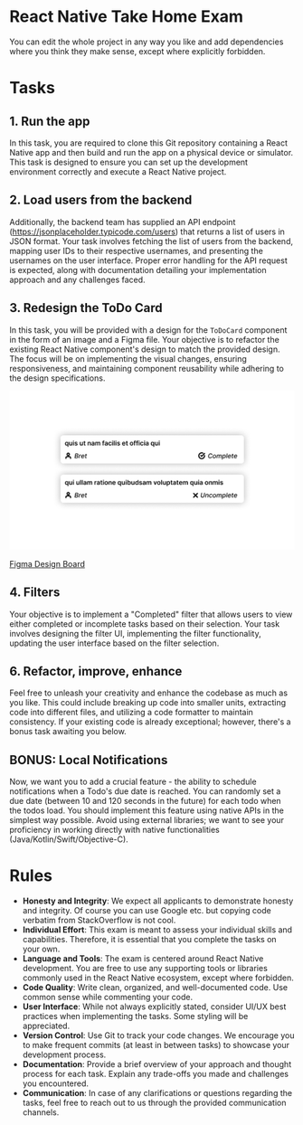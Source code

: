 # React Native Take Home Exam

You can edit the whole project in any way you like and add dependencies where you think they make sense, except where explicitly forbidden.

# Tasks

## 1. Run the app

In this task, you are required to clone this Git repository containing a React Native app and then build and run the app on a physical device or simulator. This task is designed to ensure you can set up the development environment correctly and execute a React Native project.

## 2. Load users from the backend

Additionally, the backend team has supplied an API endpoint (https://jsonplaceholder.typicode.com/users) that returns a list of users in JSON format. Your task involves fetching the list of users from the backend, mapping user IDs to their respective usernames, and presenting the usernames on the user interface. Proper error handling for the API request is expected, along with documentation detailing your implementation approach and any challenges faced.

## 3. Redesign the ToDo Card

In this task, you will be provided with a design for the `ToDoCard` component in the form of an image and a Figma file. Your objective is to refactor the existing React Native component's design to match the provided design. The focus will be on implementing the visual changes, ensuring responsiveness, and maintaining component reusability while adhering to the design specifications.

![](new_todo_card_design.png)

[Figma Design Board](https://www.figma.com/file/NdECMSVwhlKleFXgqHMFaS/React-Native-Take-Home?type=design&node-id=0%3A1&mode=design&t=8erirfEoUlKh9UAU-1)

## 4. Filters

Your objective is to implement a "Completed" filter that allows users to view either completed or incomplete tasks based on their selection. Your task involves designing the filter UI, implementing the filter functionality, updating the user interface based on the filter selection.

## 6. Refactor, improve, enhance

Feel free to unleash your creativity and enhance the codebase as much as you like. This could include breaking up code into smaller units, extracting code into different files, and utilizing a code formatter to maintain consistency. If your existing code is already exceptional; however, there's a bonus task awaiting you below.

## BONUS: Local Notifications

Now, we want you to add a crucial feature - the ability to schedule notifications when a Todo's due date is reached. You can randomly set a due date (between 10 and 120 seconds in the future) for each todo when the todos load. You should implement this feature using native APIs in the simplest way possible. Avoid using external libraries; we want to see your proficiency in working directly with native functionalities (Java/Kotlin/Swift/Objective-C).

# Rules
 * **Honesty and Integrity**: We expect all applicants to demonstrate honesty and integrity. Of course you can use Google etc. but copying code verbatim from StackOverflow is not cool.
 * **Individual Effort**: This exam is meant to assess your individual skills and capabilities. Therefore, it is essential that you complete the tasks on your own.
 * **Language and Tools**: The exam is centered around React Native development. You are free to use any supporting tools or libraries commonly used in the React Native ecosystem, except where forbidden.
 * **Code Quality**: Write clean, organized, and well-documented code. Use common sense while commenting your code.
 * **User Interface**: While not always explicitly stated, consider UI/UX best practices when implementing the tasks. Some styling will be appreciated.
 * **Version Control**: Use Git to track your code changes. We encourage you to make frequent commits (at least in between tasks) to showcase your development process.
 * **Documentation**: Provide a brief overview of your approach and thought process for each task. Explain any trade-offs you made and challenges you encountered.
 * **Communication**: In case of any clarifications or questions regarding the tasks, feel free to reach out to us through the provided communication channels.
